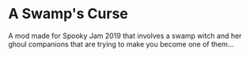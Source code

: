 # A Swamp's Curse
A mod made for Spooky Jam 2019 that involves a swamp witch and her ghoul companions that are trying to make you become one of them...
